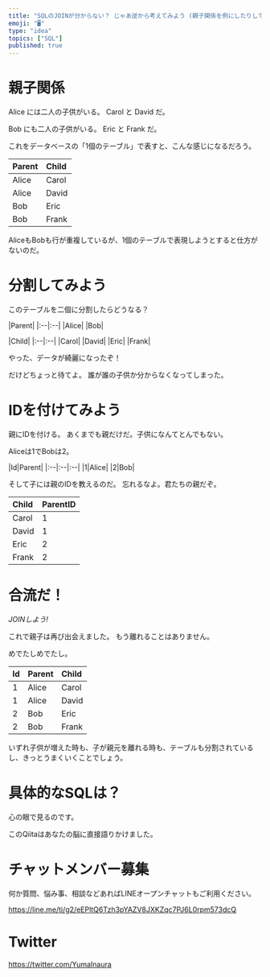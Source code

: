 ```yaml
---
title: "SQLのJOINが分からない？ じゃあ逆から考えてみよう (親子関係を例にしたりして) "
emoji: "🖥"
type: "idea"
topics: ["SQL"]
published: true
---
```


# 親子関係

Alice には二人の子供がいる。
Carol と David だ。

Bob にも二人の子供がいる。
Eric と Frank だ。

これをデータベースの「1個のテーブル」で表すと、こんな感じになるだろう。

|Parent|Child|
|:--|:--|
|Alice|Carol|
|Alice|David|
|Bob|Eric|
|Bob|Frank|

AliceもBobも行が重複しているが、1個のテーブルで表現しようとすると仕方がないのだ。


# 分割してみよう

このテーブルを二個に分割したらどうなる？


|Parent|
|:--|:--|
|Alice|
|Bob|

|Child|
|:--|:--|
|Carol|
|David|
|Eric|
|Frank|

やった、データが綺麗になったぞ！

だけどちょっと待てよ。
誰が誰の子供か分からなくなってしまった。

# IDを付けてみよう

親にIDを付ける。
あくまでも親だけだ。子供になんてとんでもない。

Aliceは1でBobは2。

|Id|Parent|
|:--|:--|:--|
|1|Alice|
|2|Bob|

そして子には親のIDを教えるのだ。
忘れるなよ。君たちの親だぞ。

|Child|ParentID|
|:--|:--|
|Carol|1|
|David|1|
|Eric|2|
|Frank|2|

# 合流だ！

*JOINしよう!*

これで親子は再び出会えました。
もう離れることはありません。

めでたしめでたし。

|Id|Parent|Child|
|:--|:--|:--|
|1|Alice|Carol|
|1|Alice|David|
|2|Bob|Eric|
|2|Bob|Frank|

いずれ子供が増えた時も、子が親元を離れる時も、テーブルも分割されているし、きっとうまくいくことでしょう。

# 具体的なSQLは？

心の眼で見るのです。

このQiitaはあなたの脳に直接語りかけました。









<!-- Update From Qiita API -->

# チャットメンバー募集


何か質問、悩み事、相談などあればLINEオープンチャットもご利用ください。

https://line.me/ti/g2/eEPltQ6Tzh3pYAZV8JXKZqc7PJ6L0rpm573dcQ





# Twitter


https://twitter.com/YumaInaura


<!-- Update From Qiita API -->


